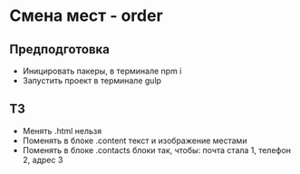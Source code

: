 # Смена мест - order
## Предподготовка
* Иницировать пакеры, в терминале npm i
* Запустить проект в терминале gulp

## ТЗ
* Менять .html нельзя
* Поменять в блоке .content текст и изображение местами
* Поменять в блоке .contacts блоки так, чтобы: почта стала 1, телефон 2, адрес 3